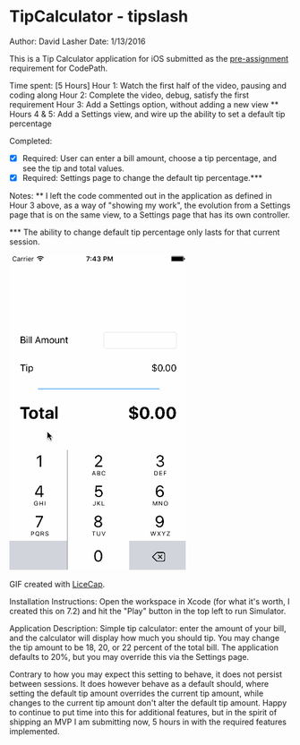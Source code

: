 # TipCalculator - tipslash

Author: David Lasher
Date: 1/13/2016

This is a Tip Calculator application for iOS submitted as the [pre-assignment](https://gist.github.com/timothy1ee/7747214) requirement for CodePath.

Time spent: [5 Hours]
  Hour 1: Watch the first half of the video, pausing and coding along
  Hour 2: Complete the video, debug, satisfy the first requirement
  Hour 3: Add a Settings option, without adding a new view **
  Hours 4 & 5: Add a Settings view, and wire up the ability to set a default tip percentage

Completed:

* [X] Required: User can enter a bill amount, choose a tip percentage, and see the tip and total values.
* [X] Required: Settings page to change the default tip percentage.***

Notes:
 ** I left the code commented out in the application as defined in Hour 3 above, as a way of "showing my work", the evolution from a Settings page that is on the same view, to a Settings page that has its own controller.

 *** The ability to change default tip percentage only lasts for that current session.


![Video Walkthrough](video-walkthrough-tipslash.gif)

GIF created with [LiceCap](http://www.cockos.com/licecap/).

Installation Instructions:
  Open the workspace in Xcode (for what it's worth, I created this on 7.2) and hit the "Play" button in the top left to run Simulator.

Application Description:
  Simple tip calculator: enter the amount of your bill, and the calculator will display how much you should tip. You may change the tip amount to be 18, 20, or 22 percent of the total bill. The application defaults to 20%, but you may override this via the Settings page.

  Contrary to how you may expect this setting to behave, it does not persist between sessions. It does however behave as a default should, where setting the default tip amount overrides the current tip amount, while changes to the current tip amount don't alter the default tip amount. Happy to continue to put time into this for additional features, but in the spirit of shipping an MVP I am submitting now,  5 hours in with the required features implemented. 
